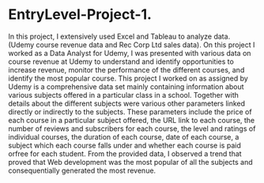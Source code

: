 # EntryLevel-Project-1.
In this project, I extensively used Excel and Tableau to analyze data. (Udemy course revenue data and Rec Corp Ltd sales data).
On this project I worked as a Data Analyst for Udemy, I was presented with various data on course revenue at Udemy to understand and identify opportunities to increase revenue, monitor the performance of the different courses, and identify the most popular course.
This project I worked on as assigned by Udemy is a comprehensive data set mainly containing information about various subjects offered in a particular class in a school. Together with details about the different subjects were various other parameters linked directly or indirectly to the subjects.
These parameters include the price of each course in a particular subject offered, the URL link to each course, the number of reviews and subscribers for each course, the level and ratings of individual courses, the duration of each course, date of each course, a subject which each course falls under and whether each course is paid orfree for each student.
From the provided data, I observed a trend that proved that Web development was the most popular of all the subjects and consequentially generated the most revenue.

